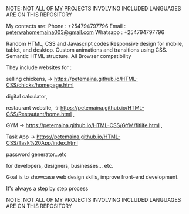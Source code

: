 NOTE: NOT ALL OF MY PROJECTS INVOLVING  INCLUDED LANGUAGES ARE ON THIS REPOSITORY

My contacts are:
Phone : +254794797796
Email : peterwahomemaina003@gmail.com
Whatsapp : +254794797796

Random HTML, CSS and Javascript codes
Responsive design for mobile, tablet, and desktop.
Custom animations and transitions using CSS.
Semantic HTML structure.
All Browser compatibility

They include websites for :

selling chickens,    ->   https://petemaina.github.io/HTML-CSS/chicks/homepage.html

digital calculator, 

restaurant website,  ->   https://petemaina.github.io/HTML-CSS/Restautant/home.html  ,

 GYM                 ->   https://petemaina.github.io/HTML-CSS/GYM/fitlife.html  ,  
 
 Task App            ->   https://petemaina.github.io/HTML-CSS/Task%20App/index.html
 
password generator...etc

for developers, designers, businesses... etc.

Goal is to showcase web design skills, improve front-end development.

It's always a step by step process  

NOTE: NOT ALL OF MY PROJECTS INVOLVING INCLUDED LANGUAGES ARE ON THIS REPOSITORY
